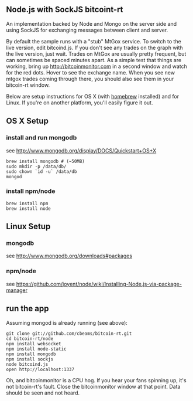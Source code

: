 ## Node.js with SockJS bitcoint-rt

An implementation backed by Node and Mongo on the server side and using
SockJS for exchanging messages between client and server.

By default the sample runs with a "stub" MtGox service. To switch to the
live version, edit bitcoind.js. If you don't see any trades on the graph
with the live version, just wait. Trades on MtGox are usually pretty frequent,
but can sometimes be spaced minutes apart. As a simple test that things are
working, bring up http://bitcoinmonitor.com in a second window and watch
for the red dots. Hover to see the exchange name. When you see
new mtgox trades coming through there, you should also see them in your
bitcoin-rt window.

Below are setup instructions for OS X (with [homebrew][] installed) and
for Linux. If you're on another platform, you'll easily figure it out.

## OS X Setup

### install and run mongodb
see http://www.mongodb.org/display/DOCS/Quickstart+OS+X
```
brew install mongodb # (~50MB)
sudo mkdir -p /data/db/
sudo chown `id -u` /data/db
mongod
```

### install npm/node
```
brew install npm
brew install node
```

## Linux Setup

### mongodb
see http://www.mongodb.org/downloads#packages

### npm/node
see https://github.com/joyent/node/wiki/Installing-Node.js-via-package-manager

## run the app
Assuming mongod is already running (see above):

```
git clone git://github.com/cbeams/bitcoin-rt.git
cd bitcoin-rt/node
npm install websocket
npm install node-static
npm install mongodb
npm install sockjs
node bitcoind.js
open http://localhost:1337
```

Oh, and bitcoinmonitor is a CPU hog. If you hear your fans spinning up, it's
not bitcoin-rt's fault. Close the bitcoinmonitor window at that point. Data
should be seen and not heard.

[homebrew]: http://mxcl.github.com/homebrew

